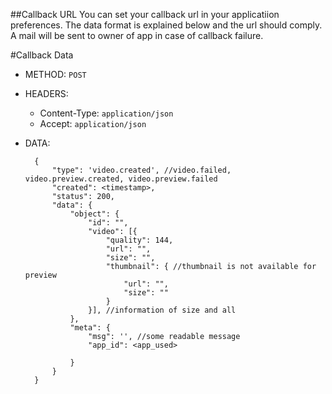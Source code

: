 ##Callback URL
You can set your callback url in your applicatiion preferences. The data format is explained below
and the url should comply. A mail will be sent to owner of app in case of callback failure.

#Callback Data
- METHOD: `POST`
- HEADERS:
    - Content-Type: `application/json`
    - Accept: `application/json`
- DATA:
    
        {
            "type": 'video.created', //video.failed, video.preview.created, video.preview.failed 
            "created": <timestamp>,
            "status": 200,
            "data": {
                "object": {
                    "id": "",
                    "video": [{
                        "quality": 144,
                        "url": "",
                        "size": "",
                        "thumbnail": { //thumbnail is not available for preview
                            "url": "",
                            "size": ""
                        }
                    }], //information of size and all
                },
                "meta": {
                    "msg": '', //some readable message
                    "app_id": <app_used>
                    
                }
            }
        }
